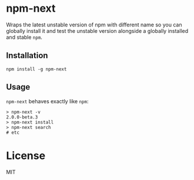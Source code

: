 # npm-next

Wraps the latest unstable version of npm with different name so you can
globally install it and test the unstable version alongside a globally
installed and stable `npm`.

## Installation

```
npm install -g npm-next
```

## Usage

`npm-next` behaves exactly like `npm`:

```
> npm-next -v
2.0.0-beta.3
> npm-next install
> npm-next search
# etc
```

# License

MIT
